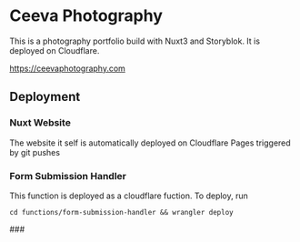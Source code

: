 # Ceeva Photography

This is a photography portfolio build with Nuxt3 and Storyblok. It is deployed on Cloudflare.

https://ceevaphotography.com


## Deployment

### Nuxt Website
The website it self is automatically deployed on Cloudflare Pages triggered by git pushes

### Form Submission Handler
This function is deployed as a cloudflare fuction. To deploy, run
```
cd functions/form-submission-handler && wrangler deploy
```

### 
